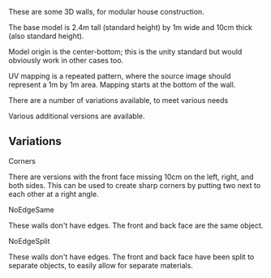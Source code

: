 These are some 3D walls, for modular house construction.

The base model is 2.4m tall (standard height) by 1m wide and 10cm thick (also standard height).

Model origin is the center-bottom; this is the unity standard but would obviously work in other
cases too.

UV mapping is a repeated pattern, where the source image should represent a 1m by 1m area. Mapping
starts at the bottom of the wall.

There are a number of variations available, to meet various needs

Various additional versions are available.


Variations
----------

Corners

There are versions with the front face missing 10cm on the left, right, and both sides.
This can be used to create sharp corners by putting two next to each other at a right angle.


NoEdgeSame

These walls don't have edges.
The front and back face are the same object.


NoEdgeSplit

These walls don't have edges.
The front and back face have been split to separate objects, to easily allow for separate materials.


